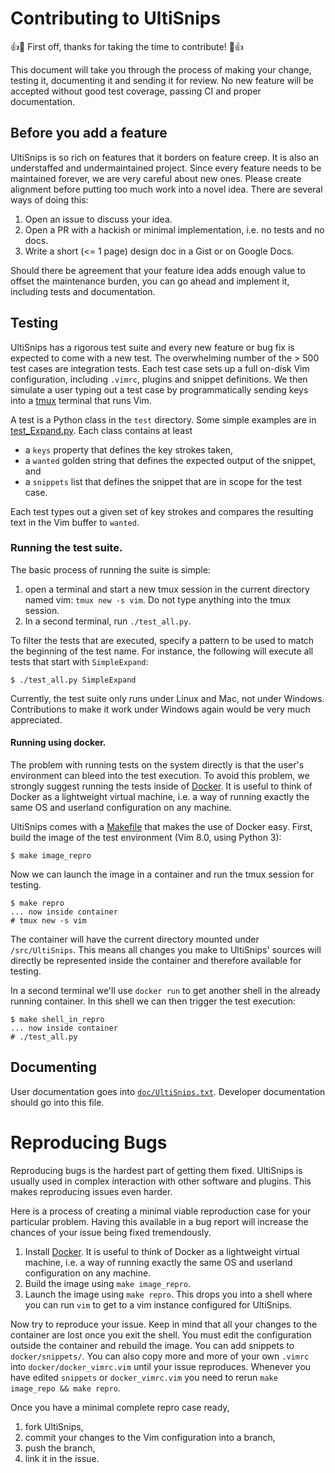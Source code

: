 # Contributing to UltiSnips

:+1::tada: First off, thanks for taking the time to contribute! :tada::+1:

This document will take you through the process of making your change, testing it, documenting it and sending it for review.
No new feature will be accepted without good test coverage, passing CI and proper documentation.

## Before you add a feature

UltiSnips is so rich on features that it borders on feature creep.
It is also an understaffed and undermaintained project.
Since every feature needs to be maintained forever, we are very careful about new ones.
Please create alignment before putting too much work into a novel idea.
There are several ways of doing this:

1. Open an issue to discuss your idea.
2. Open a PR with a hackish or minimal implementation, i.e. no tests and no docs.
3. Write a short (<= 1 page) design doc in a Gist or on Google Docs.

Should there be agreement that your feature idea adds enough value to offset the maintenance burden, you can go ahead and implement it, including tests and documentation.

## Testing

UltiSnips has a rigorous test suite and every new feature or bug fix is expected to come with a new test.
The overwhelming number of the > 500 test cases are integration tests.
Each test case sets up a full on-disk Vim configuration, including `.vimrc`, plugins and snippet definitions.
We then simulate a user typing out a test case by programmatically sending keys into a [tmux](https://github.com/tmux/tmux/wiki) terminal that runs Vim.

A test is a Python class in the `test` directory.
Some simple examples are in [test_Expand.py](https://github.com/SirVer/ultisnips/blob/master/test/test_Expand.py).
Each class contains at least

- a `keys` property that defines the key strokes taken,
- a `wanted` golden string that defines the expected output of the snippet, and
- a `snippets` list that defines the snippet that are in scope for the test case.

Each test types out a given set of key strokes and compares the resulting text in the Vim buffer to `wanted`.

### Running the test suite.

The basic process of running the suite is simple:

1. open a terminal and start a new tmux session in the current directory named
   vim: `tmux new -s vim`. Do not type anything into the tmux session.
2. In a second terminal, run `./test_all.py`.

To filter the tests that are executed, specify a pattern to be used to match the beginning of the test name.
For instance, the following will execute all tests that start with `SimpleExpand`:

    $ ./test_all.py SimpleExpand

Currently, the test suite only runs under Linux and Mac, not under Windows.
Contributions to make it work under Windows again would be very much appreciated.


#### Running using docker.

The problem with running tests on the system directly is that the user's environment can bleed into the test execution.
To avoid this problem, we strongly suggest running the tests inside of [Docker](https://www.docker.com/).
It is useful to think of Docker as a lightweight virtual machine, i.e. a way of running exactly the same OS and userland configuration on any machine.

UltiSnips comes with a [Makefile](https://github.com/SirVer/ultisnips/blob/master/Makefile) that makes the use of Docker easy.
First, build the image of the test environment (Vim 8.0, using Python 3):

    $ make image_repro

Now we can launch the image in a container and run the tmux session for testing.

    $ make repro
    ... now inside container
    # tmux new -s vim

The container will have the current directory mounted under `/src/UltiSnips`.
This means all changes you make to UltiSnips' sources will directly be represented inside the container and therefore available for testing.

In a second terminal we'll use `docker run` to get another shell in the already running container.
In this shell we can then trigger the test execution:

    $ make shell_in_repro
    ... now inside container
    # ./test_all.py

## Documenting

User documentation goes into [`doc/UltiSnips.txt`](https://github.com/SirVer/ultisnips/blob/00_contributing/doc/UltiSnips.txt).
Developer documentation should go into this file.

# Reproducing Bugs

Reproducing bugs is the hardest part of getting them fixed.
UltiSnips is usually used in complex interaction with other software and plugins.
This makes reproducing issues even harder.

Here is a process of creating a minimal viable reproduction case for your particular problem.
Having this available in a bug report will increase the chances of your issue being fixed tremendously.

1. Install [Docker](https://docs.docker.com/install/). It is useful to think of Docker as a lightweight virtual machine, i.e. a way of running exactly the same OS and userland configuration on any machine.
2. Build the image using `make image_repro`.
3. Launch the image using `make repro`. This drops you into a shell where you can run `vim` to get to a vim instance configured for UltiSnips.

Now try to reproduce your issue.
Keep in mind that all your changes to the container are lost once you exit the shell.
You must edit the configuration outside the container and rebuild the image.
You can add snippets to `docker/snippets/`.
You can also copy more and more of your own `.vimrc` into `docker/docker_vimrc.vim` until your issue reproduces.
Whenever you have edited `snippets` or `docker_vimrc.vim` you need to rerun `make image_repo && make repro`.

Once you have a minimal complete repro case ready,

1. fork UltiSnips,
2. commit your changes to the Vim configuration into a branch,
3. push the branch,
4. link it in the issue.
